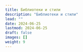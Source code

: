```yaml
---
title: Библиотеки и стили
description: "Библиотеки и стили"
lead: ""
date: 2024-06-25
lastmod: 2024-06-25
draft: false
images: []
weight: 9
---
```

